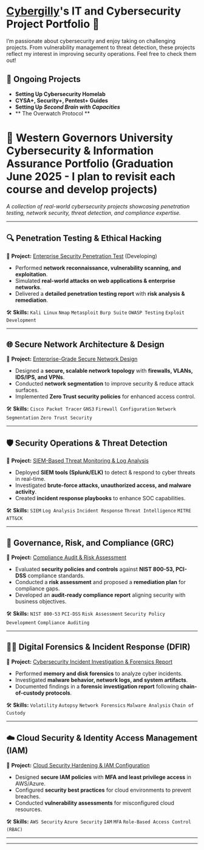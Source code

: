 # <a href="https://www.linkedin.com/in/gilchrest-james/">Cybergilly</a>'s IT and Cybersecurity Project Portfolio 🔐

I’m passionate about cybersecurity and enjoy taking on challenging projects. From vulnerability management to threat detection, these projects reflect my interest in improving security operations. Feel free to check them out!

## 🦾 Ongoing Projects
- **Setting Up Cybersecurity Homelab**
- **CYSA+, Security+, Pentest+ Guides**
- **Setting Up _Second Brain with Capacities_**
- ** The Overwatch Protocol **

# 🚀 Western Governors University Cybersecurity & Information Assurance Portfolio  (Graduation June 2025 - I plan to revisit each course and develop projects)
*A collection of real-world cybersecurity projects showcasing penetration testing, network security, threat detection, and compliance expertise.*  

---

## 🔍 Penetration Testing & Ethical Hacking  
📌 **Project:** [Enterprise Security Penetration Test](#)  (Developing)
- Performed **network reconnaissance, vulnerability scanning, and exploitation**.  
- Simulated **real-world attacks on web applications & enterprise networks**.  
- Delivered a **detailed penetration testing report** with **risk analysis & remediation**.  

🛠 **Skills:** `Kali Linux` `Nmap` `Metasploit` `Burp Suite` `OWASP Testing` `Exploit Development`  

---

## 🌐 Secure Network Architecture & Design  
📌 **Project:** [Enterprise-Grade Secure Network Design](#)  
- Designed a **secure, scalable network topology** with **firewalls, VLANs, IDS/IPS, and VPNs**.  
- Conducted **network segmentation** to improve security & reduce attack surfaces.  
- Implemented **Zero Trust security policies** for enhanced access control.  

🛠 **Skills:** `Cisco Packet Tracer` `GNS3` `Firewall Configuration` `Network Segmentation` `Zero Trust Security`  

---

## 🛡️ Security Operations & Threat Detection  
📌 **Project:** [SIEM-Based Threat Monitoring & Log Analysis](#)  
- Deployed **SIEM tools (Splunk/ELK)** to detect & respond to cyber threats in real-time.  
- Investigated **brute-force attacks, unauthorized access, and malware activity**.  
- Created **incident response playbooks** to enhance SOC capabilities.  

🛠 **Skills:** `SIEM` `Log Analysis` `Incident Response` `Threat Intelligence` `MITRE ATT&CK`  

---

## 📜 Governance, Risk, and Compliance (GRC)  
📌 **Project:** [Compliance Audit & Risk Assessment](#)  
- Evaluated **security policies and controls** against **NIST 800-53, PCI-DSS** compliance standards.  
- Conducted a **risk assessment** and proposed a **remediation plan** for compliance gaps.  
- Developed an **audit-ready compliance report** aligning security with business objectives.  

🛠 **Skills:** `NIST 800-53` `PCI-DSS` `Risk Assessment` `Security Policy Development` `Compliance Auditing`  

---

## 🕵️‍♂️ Digital Forensics & Incident Response (DFIR)  
📌 **Project:** [Cybersecurity Incident Investigation & Forensics Report](#)  
- Performed **memory and disk forensics** to analyze cyber incidents.  
- Investigated **malware behavior, network logs, and system artifacts**.  
- Documented findings in a **forensic investigation report** following **chain-of-custody protocols**.  

🛠 **Skills:** `Volatility` `Autopsy` `Network Forensics` `Malware Analysis` `Chain of Custody`  

---

## ☁️ Cloud Security & Identity Access Management (IAM)  
📌 **Project:** [Cloud Security Hardening & IAM Configuration](#)  
- Designed **secure IAM policies** with **MFA and least privilege access** in AWS/Azure.  
- Configured **security best practices** for cloud environments to prevent breaches.  
- Conducted **vulnerability assessments** for misconfigured cloud resources.  

🛠 **Skills:** `AWS Security` `Azure Security` `IAM` `MFA` `Role-Based Access Control (RBAC)`  

---



<hr/>

<!--
<img width="35" alt="image" src="https://github.com/user-attachments/assets/2f41c7cd-5ea8-4475-b451-a37161b6c3fb"> 
<img width="35" alt="image" src="https://github.com/user-attachments/assets/77649969-9910-4994-8b96-74a116cfb2a8">
-->
